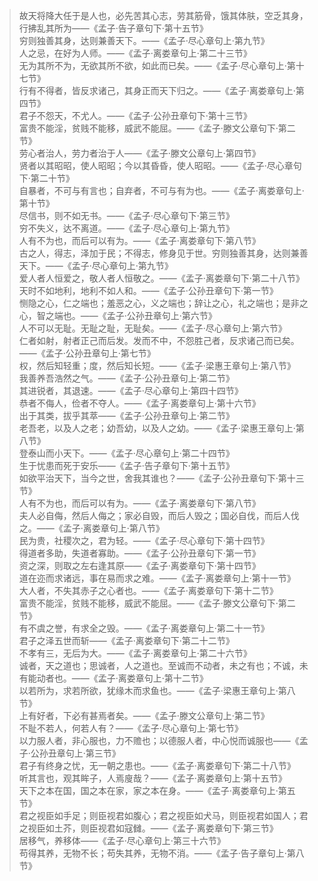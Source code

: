 > 故天将降大任于是人也，必先苦其心志，劳其筋骨，饿其体肤，空乏其身，行拂乱其所为——《孟子·告子章句下·第十五节》<br/>
> 穷则独善其身，达则兼善天下。——《孟子·尽心章句上·第九节》<br/>
> 人之忌，在好为人师。——《孟子·离娄章句上·第二十三节》<br/>
> 无为其所不为，无欲其所不欲，如此而已矣。——《孟子·尽心章句上·第十七节》<br/>
> 行有不得者，皆反求诸己，其身正而天下归之。——《孟子·离娄章句上·第四节》<br/>
> 君子不怨天，不尤人。——《孟子·公孙丑章句下·第十三节》<br/>
> 富贵不能淫，贫贱不能移，威武不能屈。——《孟子·滕文公章句下·第二节》<br/>
> 劳心者治人，劳力者治于人——《孟子·滕文公章句上·第四节》<br/>
> 贤者以其昭昭，使人昭昭；今以其昏昏，使人昭昭。——《孟子·尽心章句下·第二十节》<br/>
> 自暴者，不可与有言也；自弃者，不可与有为也。——《孟子·离娄章句上·第十节》<br/>
> 尽信书，则不如无书。——《孟子·尽心章句下·第三节》<br/>
> 穷不失义，达不离道。——《孟子·尽心章句上·第九节》<br/>
> 人有不为也，而后可以有为。——《孟子·离娄章句下·第八节》<br/>
> 古之人，得志，泽加于民；不得志，修身见于世。穷则独善其身，达则兼善天下。——《孟子·尽心章句上·第九节》<br/>
> 爱人者人恒爱之，敬人者人恒敬之。——《孟子·离娄章句下·第二十八节》<br/>
> 天时不如地利，地利不如人和。——《孟子·公孙丑章句下·第一节》<br/>
> 恻隐之心，仁之端也；羞恶之心，义之端也；辞让之心，礼之端也；是非之心，智之端也。——《孟子·公孙丑章句上·第六节》<br/>
> 人不可以无耻。无耻之耻，无耻矣。——《孟子·尽心章句上·第六节》<br/>
> 仁者如射，射者正己而后发。发而不中，不怨胜己者，反求诸己而已矣。——《孟子·公孙丑章句上·第七节》<br/>
> 权，然后知轻重；度，然后知长短。——《孟子·梁惠王章句上·第八节》<br/>
> 我善养吾浩然之气。——《孟子·公孙丑章句上·第二节》<br/>
> 其进锐者，其退速。——《孟子·尽心章句上·第四十四节》<br/>
> 恭者不侮人，俭者不夺人。——《孟子·离娄章句上·第十六节》<br/>
> 出于其类，拔乎其萃——《孟子·公孙丑章句上·第二节》<br/>
> 老吾老，以及人之老；幼吾幼，以及人之幼。——《孟子·梁惠王章句上·第八节》<br/>
> 登泰山而小天下。——《孟子·尽心章句上·第二十四节》<br/>
> 生于忧患而死于安乐——《孟子·告子章句下·第十五节》<br/>
> 如欲平治天下，当今之世，舍我其谁也？——《孟子·公孙丑章句下·第十三节》<br/>
> 人有不为也，而后可以有为。——《孟子·离娄章句下·第八节》<br/>
> 夫人必自侮，然后人侮之；家必自毁，而后人毁之；国必自伐，而后人伐之。——《孟子·离娄章句上·第八节》<br/>
> 民为贵，社稷次之，君为轻。——《孟子·尽心章句下·第十四节》<br/>
> 得道者多助，失道者寡助。——《孟子·公孙丑章句下·第一节》<br/>
> 资之深，则取之左右逢其原——《孟子·离娄章句下·第十四节》<br/>
> 道在迩而求诸远，事在易而求之难。——《孟子·离娄章句上·第十一节》<br/>
> 大人者，不失其赤子之心者也。——《孟子·离娄章句下·第十二节》<br/>
> 富贵不能淫，贫贱不能移，威武不能屈。——《孟子·滕文公章句下·第二节》<br/>
> 有不虞之誉，有求全之毁。——《孟子·离娄章句上·第二十一节》<br/>
> 君子之泽五世而斩——《孟子·离娄章句下·第二十二节》<br/>
> 不孝有三，无后为大。——《孟子·离娄章句上·第二十六节》<br/>
> 诚者，天之道也；思诚者，人之道也。至诚而不动者，未之有也；不诚，未有能动者也。——《孟子·离娄章句上·第十二节》<br/>
> 以若所为，求若所欲，犹缘木而求鱼也。——《孟子·梁惠王章句上·第八节》<br/>
> 上有好者，下必有甚焉者矣。——《孟子·滕文公章句上·第二节》<br/>
> 不耻不若人，何若人有？——《孟子·尽心章句上·第七节》<br/>
> 以力服人者，非心服也，力不赡也；以德服人者，中心悦而诚服也——《孟子·公孙丑章句上·第三节》<br/>
> 君子有终身之忧，无一朝之患也。——《孟子·离娄章句下·第二十八节》<br/>
> 听其言也，观其眸子，人焉廋哉？——《孟子·离娄章句上·第十五节》<br/>
> 天下之本在国，国之本在家，家之本在身。——《孟子·离娄章句上·第五节》<br/>
> 君之视臣如手足；则臣视君如腹心；君之视臣如犬马，则臣视君如国人；君之视臣如土芥，则臣视君如寇雠。——《孟子·离娄章句下·第三节》<br/>
> 居移气，养移体——《孟子·尽心章句上·第三十六节》<br/>
> 苟得其养，无物不长；苟失其养，无物不消。——《孟子·告子章句上·第八节》<br/>
